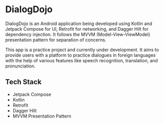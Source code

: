 # DialogDojo

DialogDojo is an Android application being developed using Kotlin and Jetpack Compose for UI, Retrofit for networking, and Dagger Hilt for dependency injection. It follows the MVVM (Model-View-ViewModel) presentation pattern for separation of concerns.

This app is a practice project and currently under development. It aims to provide users with a platform to practice dialogues in foreign languages with the help of various features like speech recognition, translation, and pronunciation.

## Tech Stack

* Jetpack Compose
* Kotlin
* Retrofit
* Dagger Hilt
* MVVM Presentation Pattern
